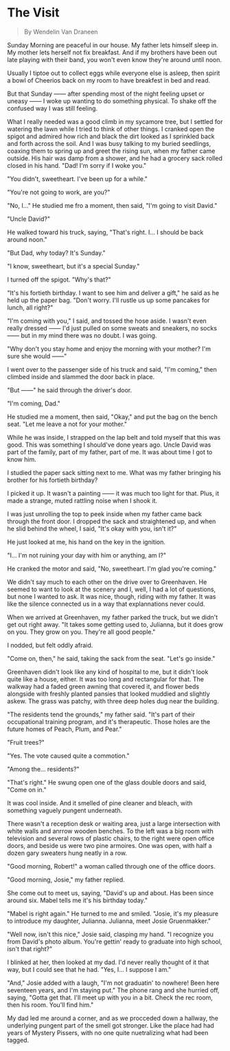# The Visit

> By Wendelin Van Draneen

Sunday Morning are peaceful in our house. My father lets himself sleep in. My mother lets herself not fix breakfast. And if my brothers have been out late playing with their band, you won't even know they're around until noon.

Usually I tiptoe out to collect eggs while everyone else is asleep, then spirit a bowl of Cheerios back on my room to have breakfest in bed and read.

But that Sunday —— after spending most of the night feeling upset or uneasy —— I woke up wanting to do something physical. To shake off the confused way I was still feeling.

What I really needed was a good climb in my sycamore tree, but I settled for watering the lawn while I tried to think of other things. I cranked open the spigot and admired how rich and black the dirt looked as I sprinkled back and forth across the soil. And I was busy talking to my buried seedlings, coaxing them to spring up and greet the rising sun, when my father came outside. His hair was damp from a shower, and he had a grocery sack rolled closed in his hand. "Dad! I'm sorry if I woke you."

"You didn't, sweetheart. I've been up for a while."

"You're not going to work, are you?"

"No, I..." He studied me fro a moment, then said, "I'm going to visit David."

"Uncle David?"

He walked toward his truck, saying, "That's right. I... I should be back around noon."

"But Dad, why today? It's Sunday."

"I know, sweetheart, but it's a special Sunday."

I turned off the spigot. "Why's that?"

"It's his fortieth birthday. I want to see him and deliver a gift," he said as he held up the paper bag. "Don't worry. I'll rustle us up some pancakes for lunch, all right?"

"I'm coming with you," I said, and tossed the hose aside. I wasn't even really dressed —— I'd just pulled on some sweats and sneakers, no socks —— but in my mind there was no doubt. I was going.

"Why don't you stay home and enjoy the morning with your mother? I'm sure she would ——"

I went over to the passenger side of his truck and said, "I'm coming," then climbed inside and slammed the door back in place.

"But ——" he said through the driver's door.

"I'm coming, Dad."

He studied me a moment, then said, "Okay," and put the bag on the bench seat. "Let me leave a not for your mother."

While he was inside, I strapped on the lap belt and told myself that this was good. This was something I should've done years ago. Uncle David was part of the family, part of my father, part of me. It was about time I got to know him.

I studied the paper sack sitting next to me. What was my father bringing his brother for his fortieth birthday?

I picked it up. It wasn't a painting —— it was much too light for that. Plus, it made a strange, muted rattling noise when I shook it.

I was just unrolling the top to peek inside when my father came back through the front door. I dropped the sack and straightened up, and when he slid behind the wheel, I said, "It's okay with you, isn't it?"

He just looked at me, his hand on the key in the ignition.

"I... I'm not ruining your day with him or anything, am I?"

He cranked the motor and said, "No, sweetheart. I'm glad you're coming."

We didn't say much to each other on the drive over to Greenhaven. He seemed to want to look at the scenery and I, well, I had a lot of questions, but none I wanted to ask. It was nice, though, riding with my father. It was like the silence connected us in a way that explannations never could.

When we arrived at Greenhaven, my father parked the truck, but we didn't get out right away. "It takes some getting used to, Julianna, but it does grow on you. They grow on you. They're all good people."

I nodded, but felt oddly afraid.

"Come on, then," he said, taking the sack from the seat. "Let's go inside."

Greenhaven didn't look like any kind of hospital to me, but it didn't look quite like a house, either. It was too long and rectangular for that. The walkway had a faded green awning that covered it, and flower beds alongside with freshly planted pansies that looked muddied and slightly askew. The grass was patchy, with three deep holes dug near the building.

"The residents tend the grounds," my father said. "It's part of their occupational training program, and it's therapeutic. Those holes are the future homes of Peach, Plum, and Pear."

"Fruit trees?"

"Yes. The vote caused quite a commotion."

"Among the... residents?"

"That's right." He swung open one of the glass double doors and said, "Come on in."

It was cool inside. And it smelled of pine cleaner and bleach, with something vaguely pungent underneath.

There wasn't a reception desk or waiting area, just a large intersection with white walls and anrrow wooden benches. To the left was a big room with television and several rows of plastic chairs, to the right were open office doors, and beside us were two pine armoires. One was open, with half a dozen gary sweaters hung neatly in a row.

"Good morning, Robert!" a woman called through one of the office doors.

"Good morning, Josie," my father replied.

She come out to meet us, saying, "David's up and about. Has been since around six. Mabel tells me it's his birthday today."

"Mabel is right again." He turned to me and smiled. "Josie, it's my pleasure to introduce my daughter, Julianna. Julianna, meet Josie Gruenmakker."

"Well now, isn't this nice," Josie said, clasping my hand. "I recognize you from David's photo album. You're gettin' ready to graduate into high school, isn't that right?"

I blinked at her, then looked at my dad. I'd never really thought of it that way, but I could see that he had. "Yes, I... I suppose I am."

"And," Josie added with a laugh, "I'm not graduatin' to nowhere! Been here seventeen years, and I'm staying put." The phone rang and she hurried off, saying, "Gotta get that. I'll meet up with you in a bit. Check the rec room, then his room. You'll find him."

My dad led me around a corner, and as we procceded down a hallway, the underlying pungent part of the smell got stronger. Like the place had had years of Mystery Pissers, with no one quite nuetralizing what had been tagged.

